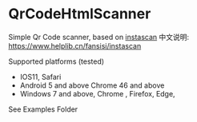 # QrCodeHtmlScanner
Simple Qr Code scanner, based on [instascan](https://github.com/schmich/instascan) 
中文说明: https://www.helplib.cn/fansisi/instascan

Supported platforms (tested)
- IOS11, Safari
- Android 5 and above Chrome 46 and above
- Windows 7 and above, Chrome , Firefox, Edge,

See Examples Folder
